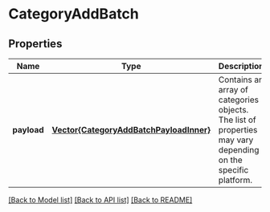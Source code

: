 # CategoryAddBatch


## Properties
Name | Type | Description | Notes
------------ | ------------- | ------------- | -------------
**payload** | [**Vector{CategoryAddBatchPayloadInner}**](CategoryAddBatchPayloadInner.md) | Contains an array of categories objects. The list of properties may vary depending on the specific platform. | [default to nothing]


[[Back to Model list]](../README.md#models) [[Back to API list]](../README.md#api-endpoints) [[Back to README]](../README.md)


